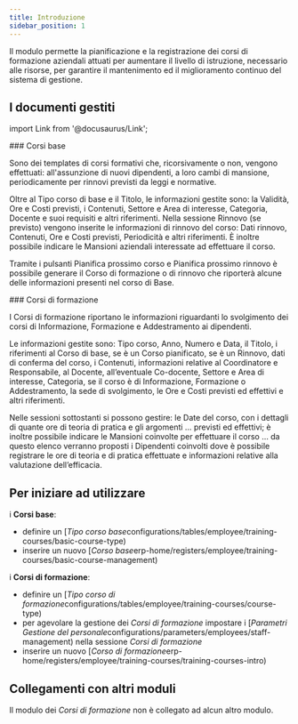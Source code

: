 ```yaml
---
title: Introduzione
sidebar_position: 1
---
```


Il modulo permette la pianificazione e la registrazione dei corsi di formazione aziendali attuati per aumentare il livello di istruzione, necessario alle risorse, per garantire il mantenimento ed il miglioramento continuo del sistema di gestione.   


## I documenti gestiti

import Link from '@docusaurus/Link';

<div className="cardContainer">
    <div className="card">
###     <Link to="/docs/erp-home/registers/employee/training-courses/basic-course-management">Corsi base</Link>
        <p>Sono dei templates di corsi formativi che, ricorsivamente o non, vengono effettuati: all'assunzione di nuovi dipendenti, a loro cambi di mansione, periodicamente per rinnovi previsti da leggi e normative.  </p>
        <p>Oltre al Tipo corso di base e il Titolo, le informazioni gestite sono: la Validità, Ore e Costi previsti, i Contenuti, Settore e Area di interesse, Categoria, Docente e suoi requisiti e altri riferimenti. Nella sessione Rinnovo (se previsto) vengono inserite le informazioni di rinnovo del corso: Dati rinnovo, Contenuti, Ore e Costi previsti, Periodicità e altri riferimenti. È inoltre possibile indicare le Mansioni aziendali interessate ad effettuare il corso.</p>
        <p>Tramite i pulsanti Pianifica prossimo corso e Pianifica prossimo rinnovo è possibile generare il Corso di formazione o di rinnovo che riporterà alcune delle informazioni presenti nel corso di Base.</p>
    </div>
</div>
<div className="cardContainer">
    <div className="card">
###     <Link to="/docs/erp-home/registers/employee/training-courses/training-courses-intro">Corsi di formazione</Link>
        <p>I Corsi di formazione riportano le informazioni riguardanti lo svolgimento dei corsi di Informazione, Formazione e Addestramento ai dipendenti.</p>
        <p>Le informazioni gestite sono: Tipo corso, Anno, Numero e Data, il Titolo, i riferimenti al Corso di base, se è un Corso pianificato, se è un Rinnovo, dati di conferma del corso, i Contenuti, informazioni relative al Coordinatore e Responsabile, al Docente, all’eventuale Co-docente, Settore e Area di interesse, Categoria, se il corso è di Informazione, Formazione o Addestramento, la sede di svolgimento, le Ore e Costi previsti ed effettivi e altri riferimenti.</p>
        <p>Nelle sessioni sottostanti si possono gestire: le Date del corso, con i dettagli di quante ore di teoria di pratica e gli argomenti … previsti ed effettivi; è inoltre possibile indicare le Mansioni coinvolte per effettuare il corso … da questo elenco verranno proposti i Dipendenti coinvolti dove è possibile registrare le ore di teoria e di pratica effettuate e informazioni relative alla valutazione dell’efficacia.</p>
    </div>
</div>


## Per iniziare ad utilizzare   

i **Corsi base**:
- definire un [*Tipo corso base*configurations/tables/employee/training-courses/basic-course-type)   
- inserire un nuovo [*Corso base*erp-home/registers/employee/training-courses/basic-course-management)   

i **Corsi di formazione**:
- definire un [*Tipo corso di formazione*configurations/tables/employee/training-courses/course-type)   
- per agevolare la gestione dei *Corsi di formazione* impostare i [*Parametri Gestione del personale*configurations/parameters/employees/staff-management) nella sessione *Corsi di formazione*   
- inserire un nuovo [*Corso di formazione*erp-home/registers/employee/training-courses/training-courses-intro)   


## Collegamenti con altri moduli
Il modulo dei *Corsi di formazione* non è collegato ad alcun altro modulo.   